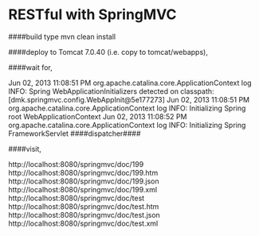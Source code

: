 RESTful with SpringMVC
====================


####build type mvn clean install

####deploy to Tomcat 7.0.40 (i.e. copy to tomcat/webapps), 

####wait for,

Jun 02, 2013 11:08:51 PM org.apache.catalina.core.ApplicationContext log
INFO: Spring WebApplicationInitializers detected on classpath: [dmk.springmvc.config.WebAppInit@5e177273]
Jun 02, 2013 11:08:51 PM org.apache.catalina.core.ApplicationContext log
INFO: Initializing Spring root WebApplicationContext
Jun 02, 2013 11:08:52 PM org.apache.catalina.core.ApplicationContext log
INFO: Initializing Spring FrameworkServlet ####dispatcher####

####visit,

http://localhost:8080/springmvc/doc/199
http://localhost:8080/springmvc/doc/199.htm
http://localhost:8080/springmvc/doc/199.json
http://localhost:8080/springmvc/doc/199.xml
http://localhost:8080/springmvc/doc/test
http://localhost:8080/springmvc/doc/test.htm
http://localhost:8080/springmvc/doc/test.json
http://localhost:8080/springmvc/doc/test.xml
